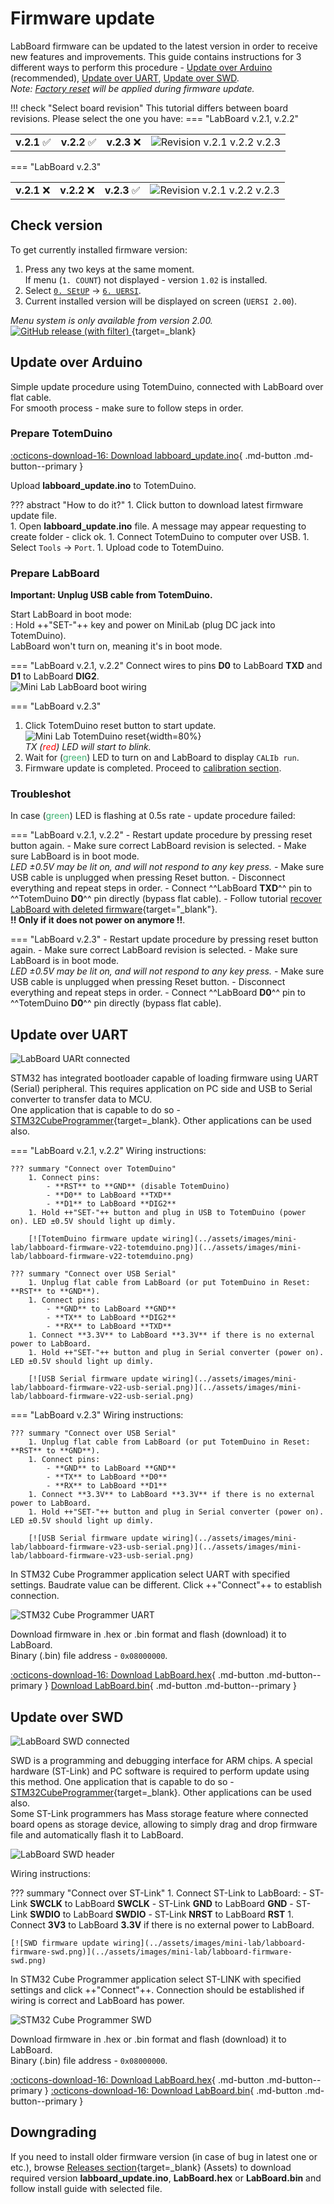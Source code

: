# Firmware update

LabBoard firmware can be updated to the latest version in order to receive new features and improvements. This guide contains instructions for 3 different ways to perform this procedure - [Update over Arduino](#update-over-arduino) (recommended), [Update over UART](#update-over-uart), [Update over SWD](#update-over-swd).  
_Note: [Factory reset](features/setup.md#reset) will be applied during firmware update._

!!! check "Select board revision"
    This tutorial differs between board revisions. Please select the one you have:
    === "LabBoard v.2.1, v.2.2"
        <table markdown="1">
        <tr markdown="1">
        <td markdown="1" style="vertical-align: middle">**v.2.1** :white_check_mark:</td>
        <td markdown="1" style="vertical-align: middle">**v.2.2** :white_check_mark:</td>
        <td markdown="1" style="vertical-align: middle">**v.2.3** :x:</td>
        <td markdown="1">![Revision v.2.1 v.2.2 v.2.3](../assets/images/mini-lab/labboard-v21-v22-v23.png)</td>
        </tr>
        </table>
    === "LabBoard v.2.3"
        <table markdown="1">
        <tr markdown="1">
        <td markdown="1" style="vertical-align: middle">**v.2.1** :x:</td>
        <td markdown="1" style="vertical-align: middle">**v.2.2** :x:</td>
        <td markdown="1" style="vertical-align: middle">**v.2.3** :white_check_mark:</td>
        <td markdown="1">![Revision v.2.1 v.2.2 v.2.3](../assets/images/mini-lab/labboard-v21-v22-v23.png)</td>
        </tr>
        </table>

## Check version

To get currently installed firmware version:

1. Press any two keys at the same moment.  
If menu (`1. COUNT`) not displayed - version `1.02` is installed.
1. Select [`0. SEtUP`](features/setup.md) → [`6. UERSI`](features/setup.md#firmware).
1. Current installed version will be displayed on screen (`UERSI 2.00`).

_Menu system is only available from version 2.00._  
[![GitHub release (with filter)](https://img.shields.io/github/v/release/totemmaker/labboard-firmware?label=latest%20version)
](https://github.com/totemmaker/labboard-firmware/releases/latest){target=_blank}

## Update over Arduino

Simple update procedure using TotemDuino, connected with LabBoard over flat cable.  
For smooth process - make sure to follow steps in order.  

### Prepare TotemDuino

[:octicons-download-16: Download labboard_update.ino](https://github.com/totemmaker/labboard-firmware/releases/latest/download/labboard_update.ino){ .md-button .md-button--primary }  

Upload **labboard_update.ino** to TotemDuino.

??? abstract "How to do it?"
    1. Click button to download latest firmware update file.  
    1. Open **labboard_update.ino** file. A message may appear requesting to create folder - click ok.
    1. Connect TotemDuino to computer over USB.
    1. Select `Tools` → `Port`.
    1. Upload code to TotemDuino.

### Prepare LabBoard

**Important: Unplug USB cable from TotemDuino.**

Start LabBoard in boot mode:  
:   Hold ++"SET\-"++ key and power on MiniLab (plug DC jack into TotemDuino).  
    LabBoard won't turn on, meaning it's in boot mode.  

=== "LabBoard v.2.1, v.2.2"
    Connect wires to pins **D0** to LabBoard **TXD** and **D1** to LabBoard **DIG2**.  
    ![Mini Lab LabBoard boot wiring](../assets/images/mini-lab/labboard-boot-wiring.png)
    
=== "LabBoard v.2.3"

1. Click TotemDuino reset button to start update.  
    ![Mini Lab TotemDuino reset](../assets/images/mini-lab/totemduino-reset.png){width=80%}  
    _TX (<span style="color:red">red</span>) LED will start to blink._
1. Wait for (<span style="color:mediumseagreen">green</span>) LED to turn on and LabBoard to display `CALIb run`.
1. Firmware update is completed. Proceed to [calibration section](features/setup.md#calibration).  

### Troubleshot

In case (<span style="color:mediumseagreen">green</span>) LED is flashing at 0.5s rate - update procedure failed:

=== "LabBoard v.2.1, v.2.2"
    - Restart update procedure by pressing reset button again.
    - Make sure correct LabBoard revision is selected.
    - Make sure LabBoard is in boot mode.  
    _LED ±0.5V may be lit on, and will not respond to any key press._
    - Make sure USB cable is unplugged when pressing Reset button.
    - Disconnect everything and repeat steps in order.
    - Connect ^^LabBoard **TXD**^^ pin to ^^TotemDuino **D0**^^ pin directly (bypass flat cable).
    - Follow tutorial [recover LabBoard with deleted firmware](https://forum.totemmaker.net/t/minilab-menu/253/6){target="_blank"}.  
    **!! Only if it does not power on anymore !!**.  

=== "LabBoard v.2.3"
    - Restart update procedure by pressing reset button again.
    - Make sure correct LabBoard revision is selected.
    - Make sure LabBoard is in boot mode.  
    _LED ±0.5V may be lit on, and will not respond to any key press._
    - Make sure USB cable is unplugged when pressing Reset button.
    - Disconnect everything and repeat steps in order.
    - Connect ^^LabBoard **D0**^^ pin to ^^TotemDuino **D0**^^ pin directly (bypass flat cable).

## Update over UART

![LabBoard UARt connected](../assets/images/mini-lab/labboard-uart.jpg)

STM32 has integrated bootloader capable of loading firmware using UART (Serial) peripheral. This requires application on PC side and USB to Serial converter to transfer data to MCU.  
One application that is capable to do so - [STM32CubeProgrammer](https://www.st.com/en/development-tools/stm32cubeprog.html){target=_blank}. Other applications can be used also.

=== "LabBoard v.2.1, v.2.2"
    Wiring instructions:

    ??? summary "Connect over TotemDuino"
        1. Connect pins:
            - **RST** to **GND** (disable TotemDuino)
            - **D0** to LabBoard **TXD**
            - **D1** to LabBoard **DIG2**
        1. Hold ++"SET-"++ button and plug in USB to TotemDuino (power on). LED ±0.5V should light up dimly.

        [![TotemDuino firmware update wiring](../assets/images/mini-lab/labboard-firmware-v22-totemduino.png)](../assets/images/mini-lab/labboard-firmware-v22-totemduino.png)

    ??? summary "Connect over USB Serial"
        1. Unplug flat cable from LabBoard (or put TotemDuino in Reset: **RST** to **GND**).
        1. Connect pins:
            - **GND** to LabBoard **GND**
            - **TX** to LabBoard **DIG2**
            - **RX** to LabBoard **TXD**
        1. Connect **3.3V** to LabBoard **3.3V** if there is no external power to LabBoard.
        1. Hold ++"SET-"++ button and plug in Serial converter (power on). LED ±0.5V should light up dimly.

        [![USB Serial firmware update wiring](../assets/images/mini-lab/labboard-firmware-v22-usb-serial.png)](../assets/images/mini-lab/labboard-firmware-v22-usb-serial.png)

=== "LabBoard v.2.3"
    Wiring instructions:

    ??? summary "Connect over USB Serial"
        1. Unplug flat cable from LabBoard (or put TotemDuino in Reset: **RST** to **GND**).
        1. Connect pins:
            - **GND** to LabBoard **GND**
            - **TX** to LabBoard **D0**
            - **RX** to LabBoard **D1**
        1. Connect **3.3V** to LabBoard **3.3V** if there is no external power to LabBoard.
        1. Hold ++"SET-"++ button and plug in Serial converter (power on). LED ±0.5V should light up dimly.

        [![USB Serial firmware update wiring](../assets/images/mini-lab/labboard-firmware-v23-usb-serial.png)](../assets/images/mini-lab/labboard-firmware-v23-usb-serial.png)

In STM32 Cube Programmer application select UART with specified settings. Baudrate value can be different. Click ++"Connect"++ to establish connection.

![STM32 Cube Programmer UART](../assets/images/stm32-cubeprog-uart.jpg)

Download firmware in .hex or .bin format and flash (download) it to LabBoard.  
Binary (.bin) file address - `0x08000000`.

[:octicons-download-16: Download LabBoard.hex](https://github.com/totemmaker/labboard-firmware/releases/latest/download/LabBoard.hex){ .md-button .md-button--primary } [Download LabBoard.bin](https://github.com/totemmaker/labboard-firmware/releases/latest/download/LabBoard.bin){ .md-button .md-button--primary }  

## Update over SWD

![LabBoard SWD connected](../assets/images/mini-lab/labboard-swd.jpg)

SWD is a programming and debugging interface for ARM chips. A special hardware (ST-Link) and PC software is required to perform update using this method. One application that is capable to do so - [STM32CubeProgrammer](https://www.st.com/en/development-tools/stm32cubeprog.html){target=_blank}. Other applications can be used also.  
Some ST-Link programmers has Mass storage feature where connected board opens as storage device, allowing to simply drag and drop firmware file and automatically flash it to LabBoard.

![LabBoard SWD header](../assets/images/mini-lab/labboard-swd-header.png)

Wiring instructions:

??? summary "Connect over ST-Link"
    1. Connect ST-Link to LabBoard:
        - ST-Link **SWCLK** to LabBoard **SWCLK**
        - ST-Link **GND** to LabBoard **GND**
        - ST-Link **SWDIO** to LabBoard **SWDIO**
        - ST-Link **NRST** to LabBoard **RST**
    1. Connect **3V3** to LabBoard **3.3V** if there is no external power to LabBoard.

    [![SWD firmware update wiring](../assets/images/mini-lab/labboard-firmware-swd.png)](../assets/images/mini-lab/labboard-firmware-swd.png)

In STM32 Cube Programmer application select ST-LINK with specified settings and click ++"Connect"++. Connection should be established if wiring is correct and LabBoard has power.

![STM32 Cube Programmer SWD](../assets/images/stm32-cubeprog-swd.jpg)

Download firmware in .hex or .bin format and flash (download) it to LabBoard.  
Binary (.bin) file address - `0x08000000`.

[:octicons-download-16: Download LabBoard.hex](https://github.com/totemmaker/labboard-firmware/releases/latest/download/LabBoard.hex){ .md-button .md-button--primary } [:octicons-download-16: Download LabBoard.bin](https://github.com/totemmaker/labboard-firmware/releases/latest/download/LabBoard.bin){ .md-button .md-button--primary }  

## Downgrading

If you need to install older firmware version (in case of bug in latest one or etc.), browse [Releases section](https://github.com/totemmaker/labboard-firmware/releases){target=_blank} (Assets) to download required version **labboard_update.ino**, **LabBoard.hex** or **LabBoard.bin** and follow install guide with selected file.
